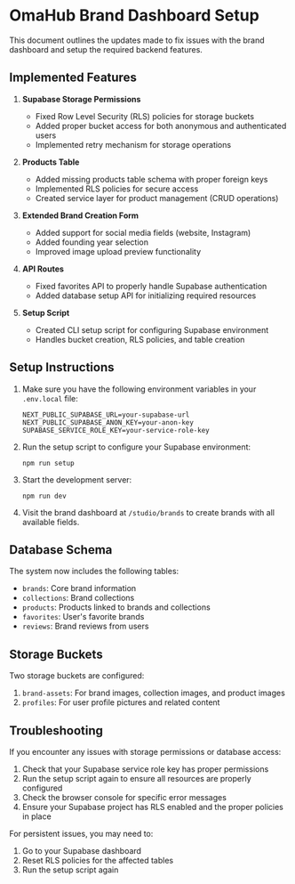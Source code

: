 # OmaHub Brand Dashboard Setup

This document outlines the updates made to fix issues with the brand dashboard and setup the required backend features.

## Implemented Features

1. **Supabase Storage Permissions**

   - Fixed Row Level Security (RLS) policies for storage buckets
   - Added proper bucket access for both anonymous and authenticated users
   - Implemented retry mechanism for storage operations

2. **Products Table**

   - Added missing products table schema with proper foreign keys
   - Implemented RLS policies for secure access
   - Created service layer for product management (CRUD operations)

3. **Extended Brand Creation Form**

   - Added support for social media fields (website, Instagram)
   - Added founding year selection
   - Improved image upload preview functionality

4. **API Routes**

   - Fixed favorites API to properly handle Supabase authentication
   - Added database setup API for initializing required resources

5. **Setup Script**
   - Created CLI setup script for configuring Supabase environment
   - Handles bucket creation, RLS policies, and table creation

## Setup Instructions

1. Make sure you have the following environment variables in your `.env.local` file:

   ```
   NEXT_PUBLIC_SUPABASE_URL=your-supabase-url
   NEXT_PUBLIC_SUPABASE_ANON_KEY=your-anon-key
   SUPABASE_SERVICE_ROLE_KEY=your-service-role-key
   ```

2. Run the setup script to configure your Supabase environment:

   ```
   npm run setup
   ```

3. Start the development server:

   ```
   npm run dev
   ```

4. Visit the brand dashboard at `/studio/brands` to create brands with all available fields.

## Database Schema

The system now includes the following tables:

- `brands`: Core brand information
- `collections`: Brand collections
- `products`: Products linked to brands and collections
- `favorites`: User's favorite brands
- `reviews`: Brand reviews from users

## Storage Buckets

Two storage buckets are configured:

1. `brand-assets`: For brand images, collection images, and product images
2. `profiles`: For user profile pictures and related content

## Troubleshooting

If you encounter any issues with storage permissions or database access:

1. Check that your Supabase service role key has proper permissions
2. Run the setup script again to ensure all resources are properly configured
3. Check the browser console for specific error messages
4. Ensure your Supabase project has RLS enabled and the proper policies in place

For persistent issues, you may need to:

1. Go to your Supabase dashboard
2. Reset RLS policies for the affected tables
3. Run the setup script again

